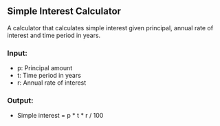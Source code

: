 ## Simple Interest Calculator

A calculator that calculates simple interest given principal, annual rate of interest and time period in years.

### Input:
- p: Principal amount  
- t: Time period in years  
- r: Annual rate of interest  

### Output:
- Simple interest = p * t * r / 100
